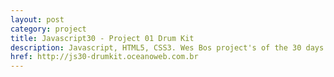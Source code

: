 ```yaml
---
layout: post
category: project
title: Javascript30 - Project 01 Drum Kit
description: Javascript, HTML5, CSS3. Wes Bos project's of the 30 days with Javascript Vanilla.
href: http://js30-drumkit.oceanoweb.com.br
---
```

